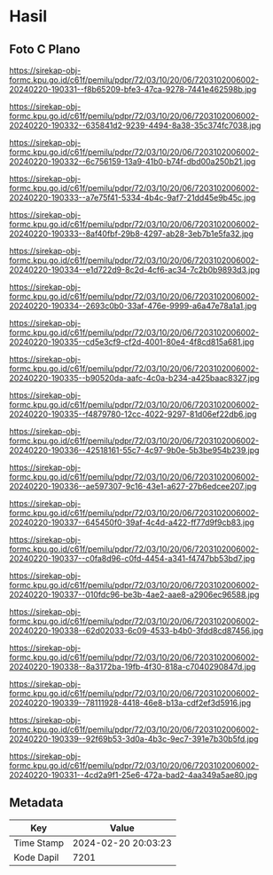 # Hasil

## Foto C Plano

https://sirekap-obj-formc.kpu.go.id/c61f/pemilu/pdpr/72/03/10/20/06/7203102006002-20240220-190331--f8b65209-bfe3-47ca-9278-7441e462598b.jpg

https://sirekap-obj-formc.kpu.go.id/c61f/pemilu/pdpr/72/03/10/20/06/7203102006002-20240220-190332--635841d2-9239-4494-8a38-35c374fc7038.jpg

https://sirekap-obj-formc.kpu.go.id/c61f/pemilu/pdpr/72/03/10/20/06/7203102006002-20240220-190332--6c756159-13a9-41b0-b74f-dbd00a250b21.jpg

https://sirekap-obj-formc.kpu.go.id/c61f/pemilu/pdpr/72/03/10/20/06/7203102006002-20240220-190333--a7e75f41-5334-4b4c-9af7-21dd45e9b45c.jpg

https://sirekap-obj-formc.kpu.go.id/c61f/pemilu/pdpr/72/03/10/20/06/7203102006002-20240220-190333--8af40fbf-29b8-4297-ab28-3eb7b1e5fa32.jpg

https://sirekap-obj-formc.kpu.go.id/c61f/pemilu/pdpr/72/03/10/20/06/7203102006002-20240220-190334--e1d722d9-8c2d-4cf6-ac34-7c2b0b9893d3.jpg

https://sirekap-obj-formc.kpu.go.id/c61f/pemilu/pdpr/72/03/10/20/06/7203102006002-20240220-190334--2693c0b0-33af-476e-9999-a6a47e78a1a1.jpg

https://sirekap-obj-formc.kpu.go.id/c61f/pemilu/pdpr/72/03/10/20/06/7203102006002-20240220-190335--cd5e3cf9-cf2d-4001-80e4-4f8cd815a681.jpg

https://sirekap-obj-formc.kpu.go.id/c61f/pemilu/pdpr/72/03/10/20/06/7203102006002-20240220-190335--b90520da-aafc-4c0a-b234-a425baac8327.jpg

https://sirekap-obj-formc.kpu.go.id/c61f/pemilu/pdpr/72/03/10/20/06/7203102006002-20240220-190335--f4879780-12cc-4022-9297-81d06ef22db6.jpg

https://sirekap-obj-formc.kpu.go.id/c61f/pemilu/pdpr/72/03/10/20/06/7203102006002-20240220-190336--42518161-55c7-4c97-9b0e-5b3be954b239.jpg

https://sirekap-obj-formc.kpu.go.id/c61f/pemilu/pdpr/72/03/10/20/06/7203102006002-20240220-190336--ae597307-9c16-43e1-a627-27b6edcee207.jpg

https://sirekap-obj-formc.kpu.go.id/c61f/pemilu/pdpr/72/03/10/20/06/7203102006002-20240220-190337--645450f0-39af-4c4d-a422-ff77d9f9cb83.jpg

https://sirekap-obj-formc.kpu.go.id/c61f/pemilu/pdpr/72/03/10/20/06/7203102006002-20240220-190337--c0fa8d96-c0fd-4454-a341-f4747bb53bd7.jpg

https://sirekap-obj-formc.kpu.go.id/c61f/pemilu/pdpr/72/03/10/20/06/7203102006002-20240220-190337--010fdc96-be3b-4ae2-aae8-a2906ec96588.jpg

https://sirekap-obj-formc.kpu.go.id/c61f/pemilu/pdpr/72/03/10/20/06/7203102006002-20240220-190338--62d02033-6c09-4533-b4b0-3fdd8cd87456.jpg

https://sirekap-obj-formc.kpu.go.id/c61f/pemilu/pdpr/72/03/10/20/06/7203102006002-20240220-190338--8a3172ba-19fb-4f30-818a-c7040290847d.jpg

https://sirekap-obj-formc.kpu.go.id/c61f/pemilu/pdpr/72/03/10/20/06/7203102006002-20240220-190339--78111928-4418-46e8-b13a-cdf2ef3d5916.jpg

https://sirekap-obj-formc.kpu.go.id/c61f/pemilu/pdpr/72/03/10/20/06/7203102006002-20240220-190339--92f69b53-3d0a-4b3c-9ec7-391e7b30b5fd.jpg

https://sirekap-obj-formc.kpu.go.id/c61f/pemilu/pdpr/72/03/10/20/06/7203102006002-20240220-190331--4cd2a9f1-25e6-472a-bad2-4aa349a5ae80.jpg


## Metadata

| Key        | Value               |
| ---------- | ------------------- |
| Time Stamp | 2024-02-20 20:03:23 |
| Kode Dapil | 7201                |



